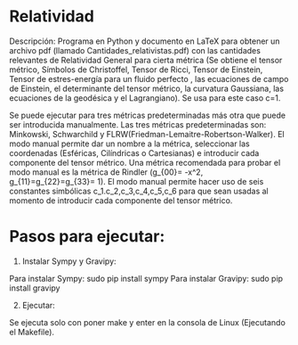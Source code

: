 # Relatividad

Descripción: Programa en Python y documento en LaTeX para obtener un archivo pdf (llamado Cantidades_relativistas.pdf) con las cantidades relevantes de Relatividad General para cierta métrica (Se obtiene el tensor métrico, Símbolos de Christoffel, Tensor de Ricci, Tensor de Einstein, Tensor de estres-energía para un fluido perfecto , las ecuaciones de campo de Einstein, el determinante del tensor métrico, la curvatura Gaussiana, las ecuaciones de la geodésica y el Lagrangiano). Se usa para este caso c=1.

Se puede ejecutar para tres métricas predeterminadas más otra que puede ser introducida manualmente. Las tres métricas predeterminadas son: Minkowski, Schwarchild y FLRW(Friedman-Lemaitre-Robertson-Walker). El modo manual permite dar un nombre a la métrica, seleccionar las coordenadas (Esféricas, Cilíndricas o Cartesianas) e introducir cada componente del tensor métrico. Una métrica recomendada para probar el modo manual es la métrica de Rindler (g_{00}= -x^2, g_{11}=g_{22}=g_{33}= 1). El modo manual permite hacer uso de seis constantes simbólicas c_1.c_2,c_3,c_4,c_5,c_6 para que sean usadas al momento de introducir cada componente del tensor métrico.

# Pasos para ejecutar:

1. Instalar Sympy y Gravipy:

Para instalar Sympy: sudo pip install sympy
Para instalar Gravipy: sudo pip install gravipy

2. Ejecutar:

Se ejecuta solo con poner make y enter en la consola de Linux (Ejecutando el Makefile).


